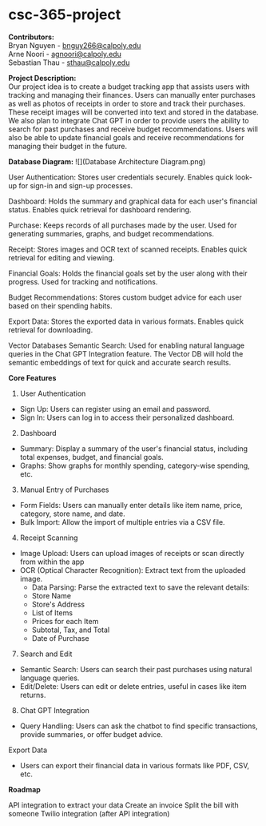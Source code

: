 # csc-365-project

**Contributors:** \
Bryan Nguyen - bnguy266@calpoly.edu \
Arne Noori - agnoori@calpoly.edu \
Sebastian Thau - sthau@calpoly.edu 

**Project Description:** \
Our project idea is to create a budget tracking app that assists users with tracking and managing their finances. Users can manually enter purchases as well as photos of receipts in order to store and track their purchases. These receipt images will be converted into text and stored in the database. We also plan to integrate Chat GPT in order to provide users the ability to search for past purchases and receive budget recommendations. Users will also be able to update financial goals and receive recommendations for managing their budget in the future.

**Database Diagram:**
![](Database Architecture Diagram.png)

User Authentication: Stores user credentials securely. Enables quick look-up for sign-in and sign-up processes.

Dashboard: Holds the summary and graphical data for each user's financial status. Enables quick retrieval for dashboard rendering.

Purchase: Keeps records of all purchases made by the user. Used for generating summaries, graphs, and budget recommendations.

Receipt: Stores images and OCR text of scanned receipts. Enables quick retrieval for editing and viewing.

Financial Goals: Holds the financial goals set by the user along with their progress. Used for tracking and notifications.

Budget Recommendations: Stores custom budget advice for each user based on their spending habits.


Export Data: Stores the exported data in various formats. Enables quick retrieval for downloading.

Vector Databases
Semantic Search: Used for enabling natural language queries in the Chat GPT Integration feature. The Vector DB will hold the semantic embeddings of text for quick and accurate search results.

**Core Features**
1. User Authentication
* Sign Up: Users can register using an email and password.
* Sign In: Users can log in to access their personalized dashboard.
2. Dashboard
* Summary: Display a summary of the user's financial status, including total expenses, budget, and financial goals.
* Graphs: Show graphs for monthly spending, category-wise spending, etc.
3. Manual Entry of Purchases
* Form Fields: Users can manually enter details like item name, price, category, store name, and date.
* Bulk Import: Allow the import of multiple entries via a CSV file.
4. Receipt Scanning
* Image Upload: Users can upload images of receipts or scan directly from within the app
* OCR (Optical Character Recognition): Extract text from the uploaded image.
    * Data Parsing: Parse the extracted text to save the relevant details:
    * Store Name
    * Store's Address
    * List of Items
    * Prices for each Item
    * Subtotal, Tax, and Total
    * Date of Purchase
7. Search and Edit
* Semantic Search: Users can search their past purchases using natural language queries.
* Edit/Delete: Users can edit or delete entries, useful in cases like item returns.
8. Chat GPT Integration
* Query Handling: Users can ask the chatbot to find specific transactions, provide summaries, or offer budget advice.

Export Data
* Users can export their financial data in various formats like PDF, CSV, etc.

**Roadmap**

API integration to extract your data
Create an invoice
Split the bill with someone
Twilio integration (after API integration) 
